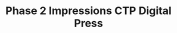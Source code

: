 ---
title: "Phase 2 Impressions CTP Digital Press"
url: /accra/phase-2-impressions-ctp-digital-press/
shop: copyshop
---